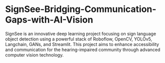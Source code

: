 # SignSee-Bridging-Communication-Gaps-with-AI-Vision
SignSee is an innovative deep learning project focusing on sign language object detection using a powerful stack of Roboflow, OpenCV, YOLOv5, Langchain, GANs, and Streamlit. This project aims to enhance accessibility and communication for the hearing-impaired community through advanced computer vision technology.
